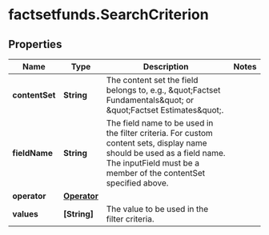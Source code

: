 # factsetfunds.SearchCriterion

## Properties

Name | Type | Description | Notes
------------ | ------------- | ------------- | -------------
**contentSet** | **String** | The content set the field belongs to, e.g., \&quot;Factset Fundamentals\&quot; or \&quot;Factset Estimates\&quot;. | 
**fieldName** | **String** | The field name to be used in the filter criteria. For custom content sets, display name should be used as a field name. The inputField must be a member of the contentSet specified above. | 
**operator** | [**Operator**](Operator.md) |  | 
**values** | **[String]** | The value to be used in the filter criteria. | 


